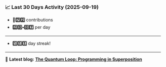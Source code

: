 <!--START_STATS-->
### 📈 Last 30 Days Activity (2025-09-19)  
- **🎱7️⃣2️⃣** contributions  
- **2️⃣9️⃣•0️⃣7️⃣** per day
---
- **1️⃣1️⃣1️⃣** day streak!
---
📝 **Latest blog:** [**The Quantum Loop: Programming in Superposition**](https://andriak.com/blog/quantum-loop)
<!--END_STATS-->

